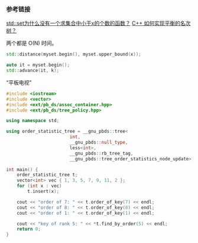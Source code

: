 ### 参考链接

[std::set为什么没有一个求集合中小于x的个数的函数？](https://www.zhihu.com/question/50561064)
[C++ 如何实现平衡的名次树？](https://www.zhihu.com/question/58776393)

两个都是 O(N) 时间。

```C++
std::distance(myset.begin(), myset.upper_bound(x));

auto it = myset.begin();
std::advance(it, k);


```


“平板电视”

```C++
#include <iostream>
#include <vector>
#include <ext/pb_ds/assoc_container.hpp>
#include <ext/pb_ds/tree_policy.hpp>

using namespace std;

using order_statistic_tree = __gnu_pbds::tree<
                        int,
                        __gnu_pbds::null_type,
                        less<int>,
                        __gnu_pbds::rb_tree_tag,
                        __gnu_pbds::tree_order_statistics_node_update>;

int main() {
    order_statistic_tree t;
    vector<int> vec { 1, 3, 5, 7, 9, 11, 2 };
    for (int x : vec)
        t.insert(x);

    cout << "order of 7: " << t.order_of_key(7) << endl;
    cout << "order of 8: " << t.order_of_key(8) << endl;
    cout << "order of 1: " << t.order_of_key(1) << endl;

    cout << "key of rank 5: " << *t.find_by_order(5) << endl;
    return 0;
}
```

